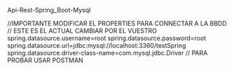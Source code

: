 Api-Rest-Spring_Boot-Mysql

//IMPORTANTE MODIFICAR EL PROPERTIES PARA CONNECTAR A LA BBDD
// ESTE ES EL ACTUAL CAMBIAR POR EL VUESTRO
spring.datasource.username=root
spring.datasource.password=root
spring.datasource.url=jdbc:mysql://localhost:3360/testSpring
spring.datasource.driver-class-name=com.mysql.jdbc.Driver
// PARA PROBAR USAR POSTMAN
